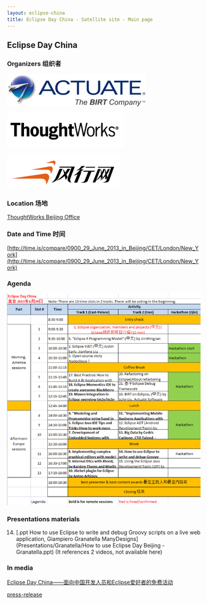 ```yaml
---
layout: eclipse-china
title: Eclipse Day China - Satellite site - Main page
---
```


## Eclipse Day China

### Organizers 组织者

![Actuate_logo_SM.jpg](../Pictures/Actuate_logo_SM.jpg)

![TW-lg-small.png](../Pictures/TW-lg-small.png)

![Funshion-logo-294.PNG](../Pictures/Funshion-logo-294.PNG)

### Location 场地

[ThoughtWorks Beijing Office](/Day/Location/ThoughtWorksOffice)

### Date and Time 时间

[http://time.is/compare/0900_29_June_2013_in_Beijing/CET/London/New_York](http://time.is/compare/0900_29_June_2013_in_Beijing/CET/London/New_York)

### Agenda

![Agenda-01.PNG](Agenda-01.PNG)

### Presentations materials

14) [.ppt How to use Eclipse to write and debug Groovy scripts on a live web application, Giampiero Granatella
 ManyDesigns](Presentations/Granatella/How to use Eclipse Day Beijing - Granatella.ppt) (It references 2 videos, not available here)

### In media

[Eclipse Day China——面向中国开发人员和Eclipse爱好者的免费活动](http://user.qzone.qq.com/1521656858/blog/1370401338)	
	
[press-release](press-release)	